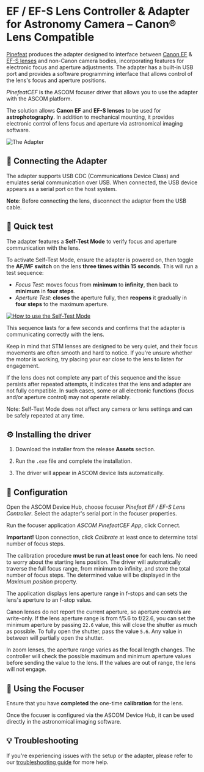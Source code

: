 

# EF / EF-S Lens Controller & Adapter for Astronomy Camera – Canon® Lens Compatible

[Pinefeat](https://www.pinefeat.co.uk) produces the adapter designed to interface between [Canon EF](https://www.canon.co.uk/store/ef-lenses/) & [EF-S lenses](https://www.canon.co.uk/store/ef-s-lenses/) and non-Canon camera bodies, incorporating features for electronic focus and aperture adjustments. The adapter has a built-in USB port and provides a software programming interface that allows control of the lens's focus and aperture positions.

_PinefeatCEF_ is the ASCOM focuser driver that allows you to use the adapter with the ASCOM platform. 

The solution allows **Canon EF** and **EF-S lenses** to be used for **astrophotography**. In addition to mechanical mounting, it provides electronic control of lens focus and aperture via astronomical imaging software.

![The Adapter](https://docs.pinefeat.co.uk/cef135-product-image-M42-astro.jpg)

## 🔗 Connecting the Adapter

The adapter supports USB CDC (Communications Device Class) and emulates serial communication over USB. When connected, the USB device appears as a serial port on the host system.

**Note**: Before connecting the lens, disconnect the adapter from the USB cable.

## 🧪 Quick test

The adapter features a **Self-Test Mode** to verify focus and aperture communication with the lens.

To activate Self-Test Mode, ensure the adapter is powered on, then toggle the **AF/MF switch** on the lens **three times within 15 seconds**. This will run a test sequence:
- _Focus Test_: moves focus from **minimum** to **infinity**, then back to **minimum** in **four steps**.
- _Aperture Test_: **closes** the aperture fully, then **reopens** it gradually in **four steps** to the maximum aperture.

[![How to use the Self-Test Mode](https://docs.pinefeat.co.uk/cef-self-test-demo.jpg)](https://youtu.be/-aLFMjMSr5M)

This sequence lasts for a few seconds and confirms that the adapter is communicating correctly with the lens.

Keep in mind that STM lenses are designed to be very quiet, and their focus movements are often smooth and hard to notice. If you're unsure whether the motor is working, try placing your ear close to the lens to listen for engagement.

If the lens does not complete any part of this sequence and the issue persists after repeated attempts, it indicates that the lens and adapter are not fully compatible. In such cases, some or all electronic functions (focus and/or aperture control) may not operate reliably.

Note: Self-Test Mode does not affect any camera or lens settings and can be safely repeated at any time.

## ⚙️ Installing the driver

1. Download the installer from the release **Assets** section.

2. Run the `.exe` file and complete the installation.

3. The driver will appear in ASCOM device lists automatically.

## 🔧 Configuration

Open the ASCOM Device Hub, choose focuser _Pinefeat EF / EF-S Lens Controller_. Select the adapter's serial port in the focuser properties.

Run the focuser application _ASCOM PinefeatCEF App_, click Connect.

**Important!** Upon connection, click _Calibrate_ at least once to determine total number of focus steps.

The calibration procedure **must be run at least once** for each lens. No need to worry about the starting lens position. The driver will automatically traverse the full focus range, from minimum to infinity, and store the total number of focus steps. The determined value will be displayed in the _Maximum position_ property.

The application displays lens aperture range in f-stops and can sets the lens's aperture to an f-stop value. 

Canon lenses do not report the current aperture, so aperture controls are write-only. If the lens aperture range is from f/5.6 to f/22.6, you can set the minimum aperture by passing `22.6` value, this will close the shutter as much as possible. To fully open the shutter, pass the value `5.6`. Any value in between will partially open the shutter.

In zoom lenses, the aperture range varies as the focal length changes. The controller will check the possible maximum and minimum aperture values before sending the value to the lens. If the values are out of range, the lens will not engage.

## 🔭 Using the Focuser

Ensure that you have **completed** the one-time **calibration** for the lens.

Once the focuser is configured via the ASCOM Device Hub, it can be used directly in the astronomical imaging software.

## 💡 Troubleshooting

If you're experiencing issues with the setup or the adapter, please refer to our [troubleshooting guide](troubleshooting.md) for more help.
